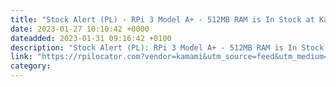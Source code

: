 ```yaml
---
title: "Stock Alert (PL) - RPi 3 Model A+ - 512MB RAM is In Stock at Kamami"
date: 2023-01-27 10:10:42 +0000
dateadded: 2023-01-31 09:16:42 +0100
description: "Stock Alert (PL): RPi 3 Model A+ - 512MB RAM is In Stock at Kamami"
link: "https://rpilocator.com?vendor=kamami&utm_source=feed&utm_medium=rss"
category:
---
```

